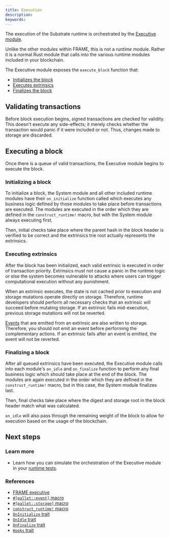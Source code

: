 ```yaml
---
title: Execution
description:
keywords:
---
```


The execution of the Substrate runtime is orchestrated by the [Executive module](/reference/frame-pallets#executive-module).

Unlike the other modules within FRAME, this is not a _runtime_ module.
Rather it is a normal Rust module that calls into the various runtime modules included in your blockchain.

The Executive module exposes the `execute_block` function that:

- [Initializes the block](#initializing-a-block)
- [Executes extrinsics](#executing-extrinsics)
- [Finalizes the block](#finalizing-a-block)

## Validating transactions

Before block execution begins, signed transactions are checked for validity. This doesn't execute any side-effects; it merely checks whether the transaction would panic if it were included or not.
Thus, changes made to storage are discarded.

## Executing a block

Once there is a queue of valid transactions, the Executive module begins to execute the block.

### Initializing a block

To initialize a block, the System module and all other included runtime modules have their `on_initialize` function called which executes any business logic defined by those modules to take place before transactions are executed.
The modules are executed in the order which they are defined in the `construct_runtime!` macro, but with the System module always executing first.

Then, initial checks take place where the parent hash in the block header is verified to be correct and the extrinsics trie root actually represents the extrinsics.

### Executing extrinsics

After the block has been initialized, each valid extrinsic is executed in order of transaction priority.
Extrinsics must not cause a panic in the runtime logic or else the system becomes vulnerable to attacks where users can trigger computational execution without any punishment.

When an extrinsic executes, the state is not cached prior to execution and storage mutations operate directly on storage.
Therefore, runtime developers should perform all necessary checks that an extrinsic will succeed before mutating storage.
If an extrinsic fails mid-execution, previous storage mutations will not be reverted.

[Events](/main-docs/build/events-errors/) that are emitted from an extrinsic are also written to storage.
Therefore, you should not emit an event before performing the complementary actions. If an extrinsic fails after an event is emitted, the event will not be reverted.

### Finalizing a block

After all queued extrinsics have been executed, the Executive module calls into each module's `on_idle` and `on_finalize` function to perform any final business logic which should take place at the end of the block.
The modules are again executed in the order which they are defined in the
`construct_runtime!` macro, but in this case, the System module finalizes last.

Then, final checks take place where the digest and storage root in the block header match what was calculated.

`on_idle` will also pass through the remaining weight of the block to allow for execution based on the usage of the blockchain.

## Next steps

### Learn more

- Learn how you can simulate the orchestration of the Executive module in your [runtime tests](/main-docs/test/unit-testing).

### References

- [FRAME executive](https://paritytech.github.io/substrate/master/frame_executive/index.html)
- [`#[pallet::event]` macro](https://paritytech.github.io/substrate/master/frame_support/attr.pallet.html#event-palletevent-optional)
- [`#[pallet::storage]` macro](https://paritytech.github.io/substrate/master/frame_support/attr.pallet.html#storage-palletstorage-optional)
- [`construct_runtime!` macro](https://paritytech.github.io/substrate/master/frame_support/macro.construct_runtime.html)
- [`OnInitialize` trait](https://paritytech.github.io/substrate/master/frame_support/traits/trait.OnInitialize.html)
- [`OnIdle` trait](https://paritytech.github.io/substrate/master/frame_support/traits/trait.OnIdle.html)
- [`OnFinalize` trait](https://paritytech.github.io/substrate/master/frame_support/traits/trait.OnFinalize.html)
- [`Hooks` trait](https://paritytech.github.io/substrate/master/frame_support/traits/trait.Hooks.html)
